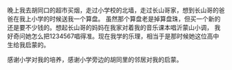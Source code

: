 晚上我去胡同口的超市买烟，走过小学校的北墙，走过长山哥家，想到长山哥的爸爸在我上小学的时候送我一个算盘。
虽然那个算盘老是掉算盘珠，但买一个新的还是要不少钱的。想起长山哥的妈妈在我家对着我的音乐课本唱沂蒙山小调，
我好奇问她怎么把1234567唱得准。现在我学的乐理，相当于是那时候她这位高中生给我启蒙的。

感谢小学对我的培养，感谢小学旁边的胡同里的邻居对我的启蒙。

